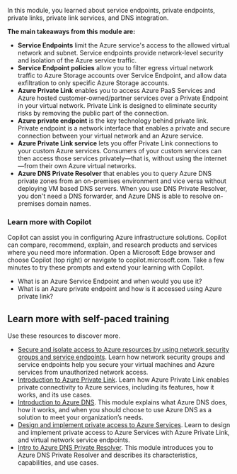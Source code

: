 In this module, you learned about service endpoints, private endpoints, private links, private link services, and DNS integration. 

**The main takeaways from this module are:**
- **Service Endpoints** limit the Azure service's access to the allowed virtual network and subnet. Service endpoints provide network-level security and isolation of the Azure service traffic.
- **Service Endpoint policies** allow you to filter egress virtual network traffic to Azure Storage accounts over Service Endpoint, and allow data exfiltration to only specific Azure Storage accounts.
- **Azure Private Link** enables you to access Azure PaaS Services and Azure hosted customer-owned/partner services over a Private Endpoint in your virtual network. Private Link is designed to eliminate security risks by removing the public part of the connection.
- **Azure private endpoint** is the key technology behind private link. Private endpoint is a network interface that enables a private and secure connection between your virtual network and an Azure service. 
- **Azure Private Link service** lets you offer Private Link connections to your custom Azure services. Consumers of your custom services can then access those services privately—that is, without using the internet—from their own Azure virtual networks.
- **Azure DNS Private Resolver** that enables you to query Azure DNS private zones from an on-premises environment and vice versa without deploying VM based DNS servers. When you use DNS Private Resolver, you don't need a DNS forwarder, and Azure DNS is able to resolve on-premises domain names.

### Learn more with Copilot

Copilot can assist you in configuring Azure infrastructure solutions. Copilot can compare, recommend, explain, and research products and services where you need more information. Open a Microsoft Edge browser and choose Copilot (top right) or navigate to copilot.microsoft.com. Take a few minutes to try these prompts and extend your learning with Copilot.

- What is an Azure Service Endpoint and when would you use it?
- What is an Azure private endpoint and how is it accessed using Azure private link?



## Learn more with self-paced training

Use these resources to discover more.

 -  [Secure and isolate access to Azure resources by using network security groups and service endpoints](/training/modules/secure-and-isolate-with-nsg-and-service-endpoints/). Learn how network security groups and service endpoints help you secure your virtual machines and Azure services from unauthorized network access.
 - [Introduction to Azure Private Link](/training/modules/introduction-azure-private-link/). Learn how  Azure Private Link enables private connectivity to Azure services, including its features, how it works, and its use cases.
 - [Introduction to Azure DNS](/training/modules/intro-to-azure-dns/). This module explains what Azure DNS does, how it works, and when you should choose to use Azure DNS as a solution to meet your organization’s needs.
 - [Design and implement private access to Azure Services](/training/modules/design-implement-private-access-to-azure-services/). Learn to design and implement private access to Azure Services with Azure Private Link, and virtual network service endpoints.
 - [Intro to Azure DNS Private Resolver](/training/modules/intro-to-azure-dns-private-resolver/). This module introduces you to Azure DNS Private Resolver and describes its characteristics, capabilities, and use cases.